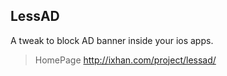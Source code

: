 LessAD
---------------------
A tweak to block AD banner inside your ios apps. 

>HomePage http://ixhan.com/project/lessad/